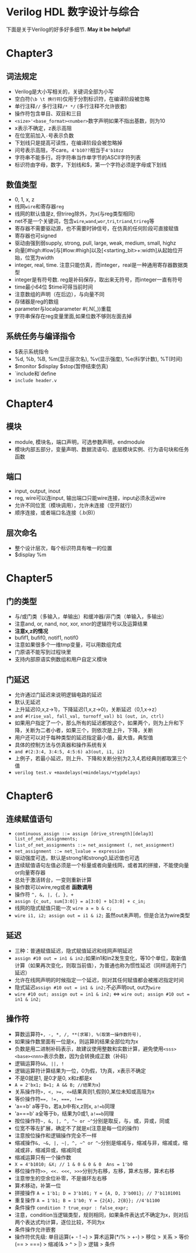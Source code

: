 # Verilog HDL 数字设计与综合
下面是关于Verilog的好多好多细节. __May it be helpful!__

# Chapter3
## 词法规定
- Verilog是大小写相关的，关键词全部为小写
- 空白符(`\b \t 换行符`)仅用于分割标识符，在编译阶段被忽略
- 单行注释`//` 多行注释`/* */` (多行注释不允许嵌套)
- 操作符包含单目、双目和三目
- `<size>'<base_format><number>`数字声明如果不指出基数，则为10
- x表示不确定，z表示高阻
- 在位宽前加入`-`号表示负数
- 下划线只是提高可读性，在编译阶段会被忽略掉
- 问号表示高阻，不care。`4'b10??`相当于`4'b10zz`
- 字符串不能多行。将字符串当作单字节的ASCII字符列表
- 标识符由字母，数字，下划线和$，第一个字符必须是字母或下划线

## 数值类型
- 0, 1, x, z
- 线网`wire`和寄存器`reg`
- 线网的默认值是z, 但trireg除外，为x(与reg类型相同)
- net不是一个关键词，包含`wire`,`wand`,`wor`,`tri`,`triand`,`trireg`等
- 寄存器不需要驱动源，也不需要时钟信号，在仿真的任何阶段可直接赋值
- 寄存器也可signed
- 驱动由强到弱supply, strong, pull, large, weak, medium, small, highz
- 向量[#high:#low]与[#low:#high]以及[<starting_bit>+:width]从起始位开始，位宽为width
- integer, real, time. 注意只能仿真，而integer，real是一种通用寄存器数据类型
- integer是有符号数. reg是补码保存，取出来无符号，而integer一直有符号
- time最小64位 $time可得当前时间
- 注意数组的声明（在后边），与向量不同
- 存储器是reg的数组
- parameter与localparameter #(.N(\_))重载
- 字符串保存在reg变量里面,如果位数不够则左面去掉

## 系统任务与编译指令
- $<keyword>表示系统指令
- %d, %b, %B, %m(显示层次名), %v(显示强度), %e(科学计数), %T(时间)
- $monitor $display $stop(暂停结束仿真)
- \`include和\`define
- `include header.v`

# Chapter4
## 模块
- module, 模块名，端口声明，可选参数声明，endmodule
- 模块内部五部分，变量声明、数据流语句、底层模块实例、行为语句块和任务函数

## 端口
- input, output, inout
- reg, wire可以连input, 输出端口只能wire连接，input必须永远wire
- 允许不同位宽（模块调用），允许未连接（空开就行）
- 顺序连接，或者端口名连接（.b(B)）

## 层次命名
- 整个设计层次，每个标识符具有唯一的位置
- $display %m

# Chapter5
## 门的类型
- 与/或门类（多输入，单输出）和缓冲器/非门类（单输入，多输出）
- 注意and, or, nand, nor, xor, xnor的逻辑符号以及运算结果
- __注意x,z的情况__
- bufif1, bufif0, notif1, notif0
- 注意如果很多个一维tmp变量，可以用数组完成
- 门原语不能写到过程块里
- 支持内部原语实例数组和用户自定义模块

## 门延迟
- 允许通过门延迟来说明逻辑电路的延迟
- 默认无延迟
- 上升延迟(0,x,z->1)，下降延迟(1,x,z->0)，关断延迟（0,1,x->z）
- `and #(rise_val, fall_val, turnoff_val) b1 (out, in, ctrl)`
- 如果用户指定了一个，那么所有的延迟都按这个，如果两个，则为上升和下降，关断为二者小者，如果三个，则依次是上升，下降，关断
- 用户还可以对于每种类型的延迟指定最小值，最大值，典型值
- 具体的控制方法与仿真器和操作系统有关
- `and #(2:3:4, 3:4:5, 4:5:6) a3(out, i1, i2)`
- 上例子，若最小延迟，则上升、下降和关断分别为2,3,4,若经典则都取第三个值
- `verilog test.v +maxdelays(+mindelays/+typdelays)`

# Chapter6
## 连续赋值语句
- `continuous_assign ::= assign [drive_strength][delay3] list_of_net_assignments;`
- `list_of_net_assignments ::= net_assignment (, net_assignment)`
- `net_assignment ::= net_lvalue = expression`
- 驱动强度可选，默认是strong1和strong0,延迟值也可选
- 连续赋值语句左值必须是一个标量或者向量线网，或者其的拼接，不能使向量or向量寄存器
- 总处于激活转台，一变则重新计算
- 操作数可以wire,reg或者 __函数调用__
- 操作符 `^, &, |, {, }, +`
- `assign {c_out, sum[3:0]} = a[3:0] + b[3:0] + c_in;`
- 线网的隐式赋值只能一次 `wire a = b & c;`
- `wire i1, i2; assign out = i1 & i2;` 虽然out未声明，但是合法为wire类型

## 延迟
- 三种：普通赋值延迟，隐式赋值延迟和线网声明延迟
- `assign #10 out = in1 & in2;`如果in1和in2发生变化，等10个单位，取新值计算（如果再次变化，则取当前值），为普通也称为惯性延迟（同样适用于门延迟）
- 允许在线网声明的时候指定一个延迟，则对其任何赋值都会被推迟指定时间
- 隐式延迟`assign #10 out = in1 & in2;`不必声明out, out为`wire`
- `wire #10 out; assign out = in1 & in2;` <=> `wire out; assign #10 out = in1 & in2;`

## 操作符
- 算数运算符`+, -, *, /, **(求幂), %(取第一操作数符号), `
- 如果操作数里面有一位是x，则运算的结果全部位均为x
- 负数是用二进制补码表示，故建议使用整数和实数计算，避免使用`<sss><base><nnn>`表示负数，因为会转换成正数（补码）
- 逻辑运算符`&&, ||, !`
- 逻辑运算符计算结果为一位，0为假，1为真，x表示不确定
- 不是0就是1, 是0才是0, x和z都是x
- `A = 2'bx1; B=1; A && B; //结果为x`)
- 关系操作符`>, <, >=, <=`结果真则1,假则0,某位未知或高阻为x
- 等价操作符`==, !=, ===, !==`
- 'a==b' a等于b，若a,b中有x,z则x, `a!=b`同理
- 'a===b' a全等于b，结果为0或1, `a!==b`同理
- 按位操作符`~, &, |, ^, ^~ or ~^`分别是取反，与，或，异或，同或
- 位宽不等左扩展，确定不了就是x(注意是每一位的操作)
- 注意按位操作和逻辑操作完全不一样
- 缩减操作`&, ~&, |, ~|, ^, ~^ or ^~`分别是缩减与，缩减与非，缩减或，缩减或非，缩减异或，缩减同或
- 缩减运算只有一个操作数
- `X = 4'b1010; &X; // 1 & 0 & 0 & 0  Ans = 1'b0`
- 移位操作符`>>, <<. <<<, >>>`分别为右移，左移，算术左移，算术右移
- 注意惨生的空余位补零，不是循环左右移
- 算术移动，补第一位
- 拼接操作 `A = 1'b1; D = 3'b101; Y = {A, D, 3'b001}; // 7'b1101001`
- 重复操作 `A = 1'b1; B = 1'b0; Y = {2{A}, 2{B}}; //4'b1100`
- 条件操作 `condition ? true_expr : false_expr;`
- 注意，condition当逻辑类型，规则相同，如果条件表达式不确定为x，则对后两个表达式均计算，逐位比较，不同为x
- 条件操作允许嵌套
- 操作符优先级: 单目运算(+ - ! ~) > 算术运算(\*/% > +-) > 移位 > 关系 > 等价(== > ===) > 缩减(& > ^ > |) > 逻辑 > 条件
